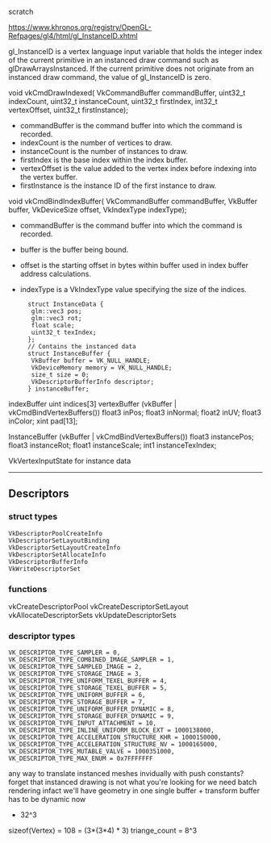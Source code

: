 scratch

https://www.khronos.org/registry/OpenGL-Refpages/gl4/html/gl_InstanceID.xhtml

gl_InstanceID is a vertex language input variable that holds the integer index of the current primitive in an instanced draw command such as glDrawArraysInstanced.
If the current primitive does not originate from an instanced draw command, the value of gl_InstanceID is zero.


void vkCmdDrawIndexed(
    VkCommandBuffer                             commandBuffer,
    uint32_t                                    indexCount,
    uint32_t                                    instanceCount,
    uint32_t                                    firstIndex,
    int32_t                                     vertexOffset,
    uint32_t                                    firstInstance);

- commandBuffer is the command buffer into which the command is recorded.
- indexCount is the number of vertices to draw.
- instanceCount is the number of instances to draw.
- firstIndex is the base index within the index buffer.
- vertexOffset is the value added to the vertex index before indexing into the vertex buffer.
- firstInstance is the instance ID of the first instance to draw.


void vkCmdBindIndexBuffer(
    VkCommandBuffer                             commandBuffer,
    VkBuffer                                    buffer,
    VkDeviceSize                                offset,
    VkIndexType                                 indexType);

- commandBuffer is the command buffer into which the command is recorded.
- buffer is the buffer being bound.
- offset is the starting offset in bytes within buffer used in index buffer address calculations.
- indexType is a VkIndexType value specifying the size of the indices.


        struct InstanceData {
         glm::vec3 pos;
         glm::vec3 rot;
         float scale;
         uint32_t texIndex;
        };
        // Contains the instanced data
        struct InstanceBuffer {
         VkBuffer buffer = VK_NULL_HANDLE;
         VkDeviceMemory memory = VK_NULL_HANDLE;
         size_t size = 0;
         VkDescriptorBufferInfo descriptor;
        } instanceBuffer;


indexBuffer
    uint indices[3]
vertexBuffer            (vkBuffer | vkCmdBindVertexBuffers())
    float3 inPos;
    float3 inNormal;
    float2 inUV;
    float3 inColor;
    xint pad[13];

InstanceBuffer          (vkBuffer | vkCmdBindVertexBuffers())
    float3 instancePos;
    float3 instanceRot;
    float1 instanceScale;
    int1 instanceTexIndex;

VkVertexInputState for instance data

---

## Descriptors

### struct types

    VkDescriptorPoolCreateInfo
    VkDescriptorSetLayoutBinding
    VkDescriptorSetLayoutCreateInfo
    VkDescriptorSetAllocateInfo
    VkDescriptorBufferInfo
    VkWriteDescriptorSet

### functions

vkCreateDescriptorPool
vkCreateDescriptorSetLayout
vkAllocateDescriptorSets
vkUpdateDescriptorSets

### descriptor types

    VK_DESCRIPTOR_TYPE_SAMPLER = 0,
    VK_DESCRIPTOR_TYPE_COMBINED_IMAGE_SAMPLER = 1,
    VK_DESCRIPTOR_TYPE_SAMPLED_IMAGE = 2,
    VK_DESCRIPTOR_TYPE_STORAGE_IMAGE = 3,
    VK_DESCRIPTOR_TYPE_UNIFORM_TEXEL_BUFFER = 4,
    VK_DESCRIPTOR_TYPE_STORAGE_TEXEL_BUFFER = 5,
    VK_DESCRIPTOR_TYPE_UNIFORM_BUFFER = 6,
    VK_DESCRIPTOR_TYPE_STORAGE_BUFFER = 7,
    VK_DESCRIPTOR_TYPE_UNIFORM_BUFFER_DYNAMIC = 8,
    VK_DESCRIPTOR_TYPE_STORAGE_BUFFER_DYNAMIC = 9,
    VK_DESCRIPTOR_TYPE_INPUT_ATTACHMENT = 10,
    VK_DESCRIPTOR_TYPE_INLINE_UNIFORM_BLOCK_EXT = 1000138000,
    VK_DESCRIPTOR_TYPE_ACCELERATION_STRUCTURE_KHR = 1000150000,
    VK_DESCRIPTOR_TYPE_ACCELERATION_STRUCTURE_NV = 1000165000,
    VK_DESCRIPTOR_TYPE_MUTABLE_VALVE = 1000351000,
    VK_DESCRIPTOR_TYPE_MAX_ENUM = 0x7FFFFFFF


any way to translate instanced meshes invidually with push constants?
forget that
instanced drawing is not what you're looking for
we need batch rendering
infact we'll have geometry in one single buffer + transform
buffer has to be dynamic now

 * 32^3

sizeof(Vertex) = 108 = (3*(3*4) * 3)
triange_count = 8^3

